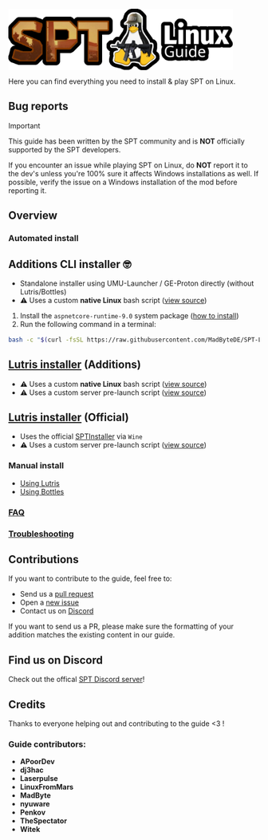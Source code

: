 
<img
  src="media/logo.webp"
  alt="drawing"
  style=" display: block; 
          margin-right: auto;" width=450/></img>

Here you can find everything you need to install & play SPT on Linux.

## Bug reports

> [!IMPORTANT]
> This guide has been written by the SPT community and is **NOT** officially supported by the SPT developers.

If you encounter an issue while playing SPT on Linux, do **NOT** report it to the dev's unless you're 100% sure it affects Windows installations as well. If possible, verify the issue on a Windows installation of the mod before reporting it.

## Overview

### Automated install

Additions CLI installer 🤓
  - 
  - Standalone installer using UMU-Launcher / GE-Proton directly (without Lutris/Bottles)
  - ⚠️ Uses a custom **native Linux** bash script ([view source](scripts/spt-additions))

  1. Install the `aspnetcore-runtime-9.0` system package ([how to install](docs/aspnet.md))
  2. Run the following command in a terminal:

```bash
bash -c "$(curl -fsSL https://raw.githubusercontent.com/MadByteDE/SPT-Linux-Guide/main/scripts/spt-additions)"
```

[Lutris installer](docs/lutris/installer_additions.md) (Additions)
  - 
  - ⚠️ Uses a custom **native Linux** bash script ([view source](scripts/spt-additions))
  - ⚠️ Uses a custom server pre-launch script ([view source](scripts/launch-server.sh))

[Lutris installer](docs/lutris/installer_official.md) (Official)
  -
  - Uses the official [SPTInstaller](https://github.com/sp-tarkov/installer) via `Wine`
  - ⚠️ Uses a custom server pre-launch script ([view source](scripts/launch-server.sh))


### Manual install
- [Using Lutris](docs/lutris/manual_guide.md)
- [Using Bottles](docs/bottles/manual_guide.md)

### [FAQ](docs/faq.md)

### [Troubleshooting](docs/issues.md)

## Contributions
If you want to contribute to the guide, feel free to:
- Send us a [pull request](https://github.com/MadByteDE/SPT-Linux-Guide/compare)
- Open a [new issue](https://github.com/MadByteDE/SPT-Linux-Guide/issues/new/choose)
- Contact us on [Discord](https://discord.com/invite/Xn9msqQZan)

If you want to send us a PR, please make sure the formatting of your addition matches the existing content in our guide.


## Find us on Discord
Check out the offical [SPT Discord server](https://discord.com/invite/Xn9msqQZan)!


## Credits

Thanks to everyone helping out and contributing to the guide <3 !

### Guide contributors:
- **APoorDev**
- **dj3hac**
- **Laserpulse**
- **LinuxFromMars**
- **MadByte**
- **nyuware**
- **Penkov**
- **TheSpectator**
- **Witek**

